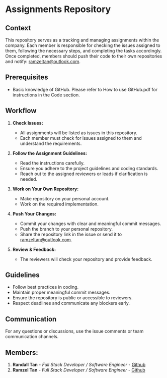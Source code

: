 # Assignments Repository

## Context
This repository serves as a tracking and managing assignments within the company. Each member is responsible for checking the issues assigned to them, following the necessary steps, and completing the tasks accordingly. Once completed, members should push their code to their own repositories and notify: [ramzeltan@outlook.com](mailto:ramzeltan@outlook.com).

## Prerequisites

- Basic knowledge of GitHub. Please refer to How to use GitHub.pdf for instructions in the Code section.

## Workflow

1. **Check Issues:**
   - All assignments will be listed as issues in this repository.
   - Each member must check for issues assigned to them and understand the requirements.

2. **Follow the Assignment Guidelines:**
   - Read the instructions carefully.
   - Ensure you adhere to the project guidelines and coding standards.
   - Reach out to the assigned reviewers or leads if clarification is needed.

3. **Work on Your Own Repository:**
   - Make repository on your personal account.
   - Work on the required implementation.

4. **Push Your Changes:**
   - Commit your changes with clear and meaningful commit messages.
   - Push the branch to your personal repository.
   - Share the repository link in the issue or send it to [ramzeltan@outlook.com](mailto:ramzeltan@outlook.com).

5. **Review & Feedback:**
   - The reviewers will check your repository and provide feedback.

## Guidelines

- Follow best practices in coding.
- Maintain proper meaningful commit messages.
- Ensure the repository is public or accessible to reviewers.
- Respect deadlines and communicate any blockers early.

## Communication

For any questions or discussions, use the issue comments or team communication channels.

## Members:
1. **Randall Tan** - _Full Stack Developer / Software Engineer_ - [Github](https://github.com/randallegend)
2. **Ramzel Tan** - _Full Stack Developer / Software Engineer_ - [Github](https://github.com/ramzell)
